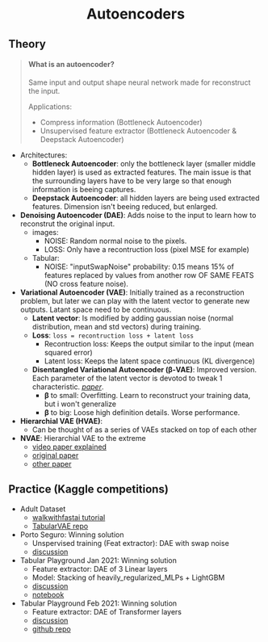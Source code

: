 <h1 align="center">Autoencoders</h1>

## Theory

> #### What is an autoencoder?
>  Same input and output shape neural network made for reconstruct the input.
>  
>  Applications:
>  - Compress information (Bottleneck Autoencoder)
>  - Unsupervised feature extractor (Bottleneck Autoencoder & Deepstack Autoencoder)

- Architectures:
  - **Bottleneck Autoencoder**: only the bottleneck layer (smaller middle hidden layer) is used as extracted features. The main issue is that the surrounding layers have to be very large so that enough information is beeing captures.
  - **Deepstack Autoencoder**: all hidden layers are being used extracted features. Dimension isn't beeing reduced, but enlarged.
- **Denoising Autoencoder (DAE)**: Adds noise to the input to learn how to reconstrut the original input.
  - images:
    - NOISE: Random normal noise to the pixels.
    - LOSS: Only have a recontruction loss (pixel MSE for example)
  - Tabular:
    - NOISE: "inputSwapNoise" probability: 0.15 means 15% of features replaced by values from another row OF SAME FEATS (NO cross feature noise).
- **Variational Autoencoder (VAE)**: Initially trained as a reconstruction problem, but later we can play with the latent vector to generate new outputs. Latant space need to be continuous.
  - **Latent vector**: Is modified by adding gaussian noise (normal distribution, mean and std vectors) during training.
  - **Loss**: `loss = recontruction loss + latent loss`
    - Recontruction loss: Keeps the output similar to the input  (mean squared error)
    - Latent loss: Keeps the latent space continuous (KL divergence)
  - **Disentangled Variational Autoencoder (β-VAE)**: Improved version. Each parameter of the latent vector is devotod to tweak 1 characteristic. [*paper*](https://arxiv.org/abs/1709.05047).
    - **β** to small: Overfitting. Learn to reconstruct your training data, but i won't generalize
    - **β** to big: Loose high definition details. Worse performance.
- **Hierarchial VAE (HVAE)**:
  - Can be thought of as a series of VAEs stacked on top of each other
- **NVAE**: Hierarchial VAE to the extreme
  - [video paper explained](https://www.youtube.com/watch?v=x6T1zMSE4Ts)
  - [original paper](https://arxiv.org/pdf/2007.03898.pdf)
  - [other paper](https://openreview.net/forum?id=RLRXCV6DbEJ)


## Practice (Kaggle competitions)
- Adult Dataset
  - [walkwithfastai tutorial](https://walkwithfastai.com/tab.ae)
  - [TabularVAE repo](https://github.com/EtienneT/TabularVAE)
- Porto Seguro: Winning solution
  - Unspervised training (Feat extractor): DAE with swap noise 
  - [discussion](https://www.kaggle.com/c/porto-seguro-safe-driver-prediction/discussion/44629)
- Tabular Playground Jan 2021: Winning solution
  - Feature extractor: DAE of 3 Linear layers
  - Model: Stacking of heavily_regularized_MLPs + LightGBM 
  - [discussion](https://www.kaggle.com/c/tabular-playground-series-jan-2021/discussion/216037)
  - [notebook](https://www.kaggle.com/springmanndaniel/1st-place-turn-your-data-into-daeta)
- Tabular Playground Feb 2021: Winning solution
  - Feature extractor: DAE of Transformer layers
  - [discussion](https://www.kaggle.com/c/tabular-playground-series-feb-2021/discussion/222745)
  - [github repo](https://github.com/ryancheunggit/Denoise-Transformer-AutoEncoder)


